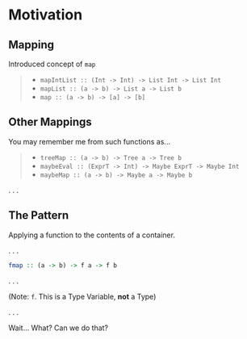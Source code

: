 # Motivation

## Mapping

Introduced concept of `map`

>  - `mapIntList :: (Int -> Int) -> List Int -> List Int`
>  - `mapList :: (a -> b) -> List a -> List b`
>  - `map :: (a -> b) -> [a] -> [b]`

## Other Mappings

You may remember me from such functions as...

> - `treeMap :: (a -> b) -> Tree a -> Tree b`
> - `maybeEval :: (ExprT -> Int) -> Maybe ExprT -> Maybe Int`
> - `maybeMap :: (a -> b) -> Maybe a -> Maybe b`

. . .

## The Pattern

Applying a function to the contents of a container.

. . .

```haskell
fmap :: (a -> b) -> f a -> f b
```

. . .

(Note: `f`. This is a Type Variable, **not** a Type)

. . .

Wait... What? Can we do that?

